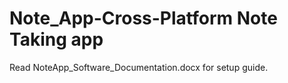 # Note_App-Cross-Platform Note Taking app

Read NoteApp_Software_Documentation.docx for setup guide.

